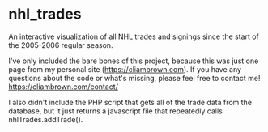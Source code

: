 # nhl_trades
An interactive visualization of all NHL trades and signings since the start of the 2005-2006 regular season.

I've only included the bare bones of this project, because this was just one page from my personal site (https://cliambrown.com). If you have any questions about the code or what's missing, please feel free to contact me! https://cliambrown.com/contact/

I also didn't include the PHP script that gets all of the trade data from the database, but it just returns a javascript file that repeatedly calls nhlTrades.addTrade().
